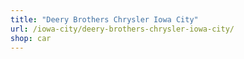 ```yaml
---
title: "Deery Brothers Chrysler Iowa City"
url: /iowa-city/deery-brothers-chrysler-iowa-city/
shop: car
---
```

